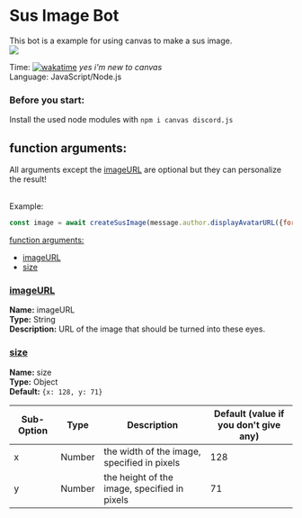 # Sus Image Bot
This bot is a example for using canvas to make a sus image.<br>
![](https://cdn.discordapp.com/attachments/885884843374809118/965735161452974120/sus.png)<br>

Time: [![wakatime](https://wakatime.com/badge/user/6dcad35f-5e14-44f1-8e50-62062cfd7011/project/1e761a71-9bd9-4f0c-b9db-34c9c1dda71f.svg)](https://wakatime.com/@Funty) *yes i'm new to canvas*  
Language: JavaScript/Node.js

### Before you start:
Install the used node modules with `npm i canvas discord.js`

## function arguments:
All arguments except the [imageURL](#imageURL) are optional but they can personalize the result!<br><br>

Example:  
```js
const image = await createSusImage(message.author.displayAvatarURL({format: 'png'}), size = {x: 128, y: 71});
```

[function arguments:](#function-arguments)
  * [imageURL](#imageURL)
  * [size](#size)

### <ins>imageURL</ins>
**Name:** imageURL<br>
**Type:** String<br>
**Description:** URL of the image that should be turned into these eyes.

### <ins>size</ins>
**Name:** size<br>
**Type:** Object<br>
**Default:** ``{x: 128, y: 71}``

| Sub-Option | Type   | Description                                  | Default (value if you don't give any) |
| ---------- | ------ | -------------------------------------------- | ------------------------------------- |
| x          | Number | the width of the image, specified in pixels  | 128                                   |
| y          | Number | the height of the image, specified in pixels | 71                                    |
